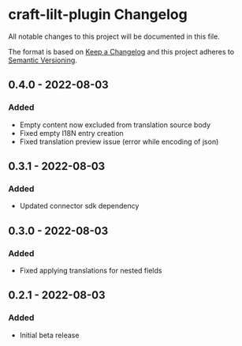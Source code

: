 # craft-lilt-plugin Changelog

All notable changes to this project will be documented in this file.

The format is based on [Keep a Changelog](http://keepachangelog.com/) and this project adheres to [Semantic Versioning](http://semver.org/).

## 0.4.0 - 2022-08-03
### Added
- Empty content now excluded from translation source body
- Fixed empty I18N entry creation
- Fixed translation preview issue (error while encoding of json)

## 0.3.1 - 2022-08-03
### Added
- Updated connector sdk dependency 

## 0.3.0 - 2022-08-03
### Added
- Fixed applying translations for nested fields 

## 0.2.1 - 2022-08-03
### Added
- Initial beta release
